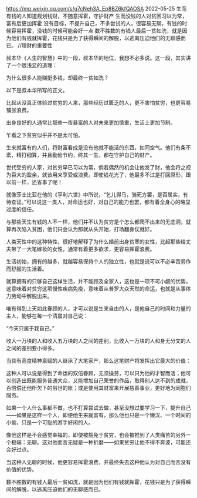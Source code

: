 



https://mp.weixin.qq.com/s/q7cNeh3A_Ep8BZ6kfQAOSA 2022-05-25
生而有钱的人知道规划钱财，不随意挥霍，守护财产
生而没钱的人对贫困习以为常，富有后更加挥霍
没有目标，不提升自己，不多尝试的人，很容易无聊，有钱的时候容易挥霍，没钱的时候可能会好一点
数不胜数的有钱人最后一贫如洗，就是因为他们有钱就挥霍，花钱只是为了获得瞬间的解脱，以逃离压迫他们的无聊感而已。
//理财的重要性



叔本华《人生的智慧》中的一段，叔本华的地位，我想不必多说。这一段，其实讲了一个很浅显的道理：

为什么很多人能赚挺多钱，却最终一贫如洗？

以下是叔本华所写的正文。

比起从没真正体验过贫穷的人来，那些经历过匮乏的人，更不害怕贫穷，也更容易铺张浪费。

出身良好的人通常比那些一夜暴富的人对未来更加慎重，生活上更加节制。

乍看之下贫穷似乎并不是太可怕。

生来就富有的人们，将财富看成是没有他就不能活的东西，如同空气。他们有条不紊，精打细算，并且勤俭节约，终其一生，都在守护自己的财产。

世代受穷的人家，对贫穷早已习以为常，倘若偶然的机会让他发了财，他会将之视为巨大的盈余，就该用来享受或浪费。即使钱花光了，他最多不过是打回原形，跟以前一样，还省事了呢！

就像莎士比亚在他的《亨利六世》中所说，“乞儿得马，骑死方罢，是否属实，有待查证。”可以说这一类人，对命运也好，对自己的能力也罢，都有着全身心的略显过度的信任。

与那些天生有钱的人不一样，他们并不认为贫穷是个怎么都爬不出来的无底洞，就算再次陷入贫困，他们只会认为那就从头开始，打场翻身仗就好。

人类天性中的这种特性，很好地解释了为什么婚前出身贫寒的女性，比起那些给丈夫带了一大笔嫁妆的女性，通常有着更多欲求，更容易挥霍浪费。

生活初始，拥有的越多，就越容易保持个人的独立性，也就是说可以不必辛苦劳作而舒服的生活着。


就算拥有的只够自己这样生活，并不能顾及全家人，这也是一项不可小觑的优势，这意味着对贫穷这项慢性疾病免疫，意味着从普罗大众天然的命运，也就是从事体力劳动中解脱出来。

唯有得到上天如此眷顾的人，才可以说是生来自由的人，是他自己的时间和力量的主人，能够在每一个清晨对自己说：

“今天只属于我自己。”

收入一万块的人和收入五万块的人之间的差别，比收入一万块的人和身无分文的人之间的差别要小得多。

当具有高度精神禀赋的人继承了大笔家产，那么这笔财产将发挥出它最大的价值：

这种人可以说是得到了命运的双倍眷顾，无须操劳，可以只为他的才智而活；他可以创造出既能服务普通大众，又能增加自己荣誉的作品，取得别人达不到的成就，百倍偿还他所欠下的俗世的账；或是使用其财富来开展慈善事业，更好地为同胞们服务。

如果一个人什么事都不做，也不打算尝试去做，甚至没想过要学习一下，提升自己——如果是这样一个人，即便他生来就富有，那么他也只是一个懒汉、一个时间的小偷，只是一个可耻的游手好闲的人。

像他这样是不会感觉幸福的，即使被豁免于贫穷，也会被推到了人类痛苦的另外一个极端：无聊。这对他而言无疑是一种折磨——如果贫穷让他不得不奔波，可能还会好过点。

当这种人无聊的时候，他更容易挥霍浪费，并最终失去这种他认为对自己而言没有价值的优势。

数不胜数的有钱人最后一贫如洗，就是因为他们有钱就挥霍，花钱只是为了获得瞬间的解脱，以逃离压迫他们的无聊感而已。

